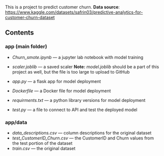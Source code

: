 This is a project to predict customer churn.
**Data source**: https://www.kaggle.com/datasets/safrin03/predictive-analytics-for-customer-churn-dataset

## Contents

### app (main folder)
- *Churn_smote.ipynb* — a jupyter lab notebook with model training
- *scaler.joblib* — a saved scaler
**Note:** *model.joblib* should be a part of this project as well, but the file is too large to upload to GitHub
  
- *app.py* — a flask app for model deployment
- *Dockerfile* — a Docker file for model deployment
- *requirments.txt* — a python library versions for model deployment
- *test.py* — a file to connect to API and test the deployed model

### app/data
- *data_descriptions.csv* — column descriptions for the original dataset
- *test_CustomerID_Churn.csv* — the CustomerID and Churn values from the test portion of the dataset
- *train.csv* — the original dataset
